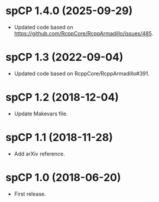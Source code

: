 # spCP 1.4.0 (2025-09-29)

* Updated code based on https://github.com/RcppCore/RcppArmadillo/issues/485.

# spCP 1.3 (2022-09-04)

* Updated code based on RcppCore/RcppArmadillo#391.

# spCP 1.2 (2018-12-04)

* Update Makevars file.

# spCP 1.1 (2018-11-28)

* Add arXiv reference.

# spCP 1.0 (2018-06-20)

* First release.

